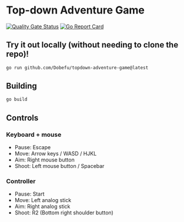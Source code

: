 # Top-down Adventure Game

[![Quality Gate Status](https://sonarcloud.io/api/project_badges/measure?project=Dobefu_topdown-adventure-game&metric=alert_status)](https://sonarcloud.io/summary/new_code?id=Dobefu_topdown-adventure-game)
[![Go Report Card](https://goreportcard.com/badge/github.com/Dobefu/topdown-adventure-game)](https://goreportcard.com/report/github.com/Dobefu/topdown-adventure-game)

## Try it out locally (without needing to clone the repo)!

```bash
go run github.com/Dobefu/topdown-adventure-game@latest
```

## Building

```bash
go build
```

## Controls

### Keyboard + mouse

- Pause: Escape
- Move: Arrow keys / WASD / HJKL
- Aim: Right mouse button
- Shoot: Left mouse button / Spacebar

### Controller

- Pause: Start
- Move: Left analog stick
- Aim: Right analog stick
- Shoot: R2 (Bottom right shoulder button)
